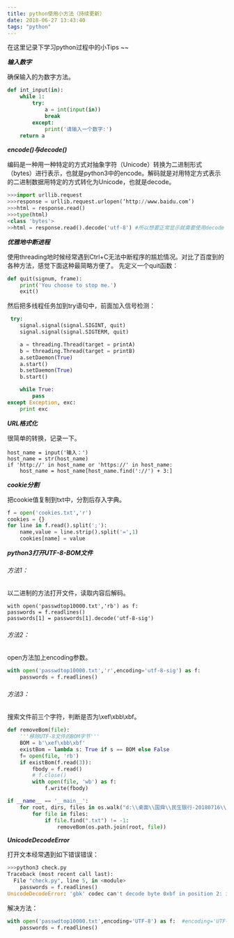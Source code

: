 ```yaml
---
title: python使用小方法（持续更新）
date: 2018-06-27 13:43:40
tags: "python"
---
```


在这里记录下学习python过程中的小Tips ~~

***输入数字***

确保输入的为数字方法。
``` python
def int_input(in):
    while 1:
        try:
            a = int(input(in))
            break
        except:
            print('请输入一个数字:')
    return a
```
***encode()与decode()***

编码是一种用一种特定的方式对抽象字符（Unicode）转换为二进制形式（bytes）进行表示，也就是python3中的encode。解码就是对用特定方式表示的二进制数据用特定的方式转化为Unicode，也就是decode。
``` python
>>>import urllib.request
>>>response = urllib.request.urlopen(‘http://www.baidu.com’)
>>>html = response.read()
>>>type(html)
<class 'bytes'>
>>html = response.read().decode('utf-8') #所以想要正常显示就需要使用decode
```

***优雅地中断进程***

使用threading地时候经常遇到Ctrl+C无法中断程序的尴尬情况。对比了百度到的各种方法，感觉下面这种最简略方便了。
先定义一个quit函数：
``` python
def quit(signum, frame):
    print('You choose to stop me.')
    exit()
```
然后把多线程任务加到try语句中，前面加入信号检测：
``` python
 try:
    signal.signal(signal.SIGINT, quit)
    signal.signal(signal.SIGTERM, quit)

    a = threading.Thread(target = printA)
    b = threading.Thread(target = printB)
    a.setDaemon(True)
    a.start()
    b.setDaemon(True)
    b.start()

    while True:
        pass
except Exception, exc:
    print exc
```
***URL格式化***

很简单的转换，记录一下。
``` pyhton
host_name = input('输入：')
host_name = str(host_name)
if 'http://' in host_name or 'https://' in host_name:
	host_name = host_name[host_name.find('://') + 3:]
```
***cookie分割***

把cookie值复制到txt中，分割后存入字典。
``` python
f = open('cookies.txt','r')
cookies = {}
for line in f.read().split(';'):
	name,value = line.strip().split('=',1)
	cookies[name] = value
```

***python3打开UTF-8-BOM文件***

###### 方法1：
以二进制的方法打开文件，读取内容后解码。
```pthon
with open('passwdtop10000.txt','rb') as f:
passwords = f.readlines()
passwords[1] = passwords[1].decode('utf-8-sig')
```
###### 方法2：
open方法加上encoding参数。
```python
with open('passwdtop10000.txt','r',encoding='utf-8-sig') as f:
	passwords = f.readlines()
```
###### 方法3：
搜索文件前三个字符，判断是否为\xef\xbb\xbf。
```python
def removeBom(file):
    '''移除UTF-8文件的BOM字节'''
    BOM = b'\xef\xbb\xbf'
    existBom = lambda s: True if s == BOM else False
    f= open(file, 'rb')
    if existBom(f.read(3)):
        fbody = f.read()
        # f.close()
        with open(file, 'wb') as f:
            f.write(fbody)

if __name__ == '__main__':
    for root, dirs, files in os.walk("d:\\桌面\\国舜\\民生银行-20180716\\0725"):
        for file in files:
            if file.find(".txt") != -1:
                removeBom(os.path.join(root, file))
```
***UnicodeDecodeError***

打开文本经常遇到如下错误错误：
```python
>>>python3 check.py
Traceback (most recent call last):
  File "check.py", line 5, in <module>
    passwords = f.readlines()
UnicodeDecodeError: 'gbk' codec can't decode byte 0xbf in position 2: illegal multibyte sequence
```
解决方法：
```python
with open('passwdtop10000.txt',encoding='UTF-8') as f:  #encoding='UTF-8',解除UnicodeDecodeError,或者以二进制打开，然后解码。
	passwords = f.readlines()
```